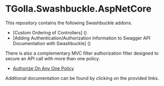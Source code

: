 # TGolla.Swashbuckle.AspNetCore

This repository contains the following Swashbuckle addons.

- [Custom Ordering of Controllers] ()
- [Adding Authentication/Authorization Information to Swagger API Documentation with Swashbuckle] ()

There is also a complementary MVC filter authorization filter designed to secure an API call with more than one policy.

- [Authorize On Any One Policy](https://github.com/tgolla/TGolla.Swashbuckle.AspNetCore/blob/main/TGolla.AspNetCore.Mvc.Filters/Readme.md)

Additional documentation can be found by clicking on the provided links.